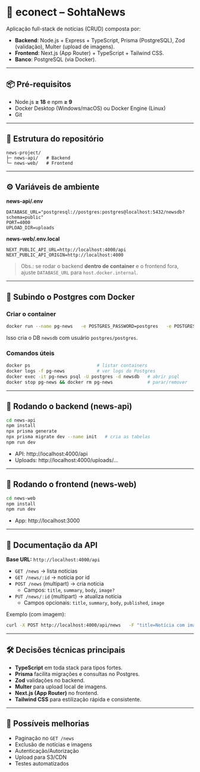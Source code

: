 # 🚀 econect – SohtaNews

Aplicação full-stack de notícias (CRUD) composta por:

- **Backend**: Node.js + Express + TypeScript, Prisma (PostgreSQL), Zod (validação), Multer (upload de imagens).  
- **Frontend**: Next.js (App Router) + TypeScript + Tailwind CSS.  
- **Banco**: PostgreSQL (via Docker).

---

## 📦 Pré-requisitos
- Node.js **≥ 18** e npm **≥ 9**  
- Docker Desktop (Windows/macOS) ou Docker Engine (Linux)  
- Git

---

## 📂 Estrutura do repositório
```
news-project/
├─ news-api/   # Backend
└─ news-web/   # Frontend
```

---

## ⚙️ Variáveis de ambiente

**news-api/.env**
```env
DATABASE_URL="postgresql://postgres:postgres@localhost:5432/newsdb?schema=public"
PORT=4000
UPLOAD_DIR=uploads
```

**news-web/.env.local**
```env
NEXT_PUBLIC_API_URL=http://localhost:4000/api
NEXT_PUBLIC_API_ORIGIN=http://localhost:4000
```

> Obs.: se rodar o backend **dentro de container** e o frontend fora, ajuste `DATABASE_URL` para `host.docker.internal`.

---

## 🐳 Subindo o Postgres com Docker

### Criar o container
```bash
docker run --name pg-news   -e POSTGRES_PASSWORD=postgres   -e POSTGRES_DB=newsdb   -p 5432:5432   -d postgres:16
```

Isso cria o DB `newsdb` com usuário `postgres/postgres`.

### Comandos úteis
```bash
docker ps                         # listar containers
docker logs -f pg-news            # ver logs do Postgres
docker exec -it pg-news psql -U postgres -d newsdb   # abrir psql
docker stop pg-news && docker rm pg-news             # parar/remover
```

---

## 🔧 Rodando o backend (news-api)
```bash
cd news-api
npm install
npx prisma generate
npx prisma migrate dev --name init   # cria as tabelas
npm run dev
```

- API: http://localhost:4000/api  
- Uploads: http://localhost:4000/uploads/...

---

## 🎨 Rodando o frontend (news-web)
```bash
cd news-web
npm install
npm run dev
```

- App: http://localhost:3000

---

## 📑 Documentação da API

**Base URL:** `http://localhost:4000/api`

- `GET /news` → lista notícias  
- `GET /news/:id` → notícia por id  
- `POST /news` (multipart) → cria notícia  
  - Campos: `title`, `summary`, `body`, `image?`  
- `PUT /news/:id` (multipart) → atualiza notícia  
  - Campos opcionais: `title`, `summary`, `body`, `published`, `image`

Exemplo (com imagem):
```bash
curl -X POST http://localhost:4000/api/news   -F "title=Notícia com imagem"   -F "summary=Resumo com mais de 10 caracteres"   -F "body=Um corpo com pelo menos 20 caracteres de conteúdo"   -F "image=@./foto.jpg"
```

---

## 🛠️ Decisões técnicas principais
- **TypeScript** em toda stack para tipos fortes.  
- **Prisma** facilita migrações e consultas no Postgres.  
- **Zod** validações no backend.  
- **Multer** para upload local de imagens.  
- **Next.js (App Router)** no frontend.  
- **Tailwind CSS** para estilização rápida e consistente.  

---

## 🚧 Possíveis melhorias
- Paginação no `GET /news`  
- Exclusão de notícias e imagens  
- Autenticação/Autorização  
- Upload para S3/CDN  
- Testes automatizados  
